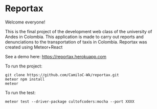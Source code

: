 # Reportax

Welcome everyone!

This is the final project of the development web class of the university of Andes in Colombia. This application is made to carry out reports and denunciations to the transportation of taxis in Colombia.
Reportax was created using Meteor+React

See a demo here: https://reportax.herokuapp.com

To run the project:
```
git clone https://github.com/CamiloC-Wk/reportax.git
meteor npm install
meteor
```

To run the test:
```
meteor test --driver-package cultofcoders:mocha --port XXXX
```
